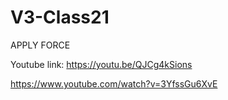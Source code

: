 # V3-Class21
APPLY FORCE

Youtube link:
https://youtu.be/QJCg4kSions

https://www.youtube.com/watch?v=3YfssGu6XvE
